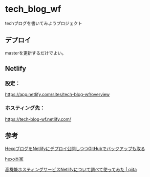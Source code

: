 # tech_blog_wf
techブログを書いてみようプロジェクト

## デプロイ
masterを更新するだけでよい。

## Netlify
### 設定：
https://app.netlify.com/sites/tech-blog-wf/overview

### ホスティング先：
https://tech-blog-wf.netlify.com/

## 参考
[HexoブログをNetlifyにデプロイ公開しつつGitHubでバックアップも取る
](https://tech.qookie.jp/posts/hexo-deploy-netlify-github-backup-version/)

[hexo本家](https://hexo.io/)

[高機能ホスティングサービスNetlifyについて調べて使ってみた | qiita](https://qiita.com/TakahiRoyte/items/b7c4d1581df1a17a93fb)
